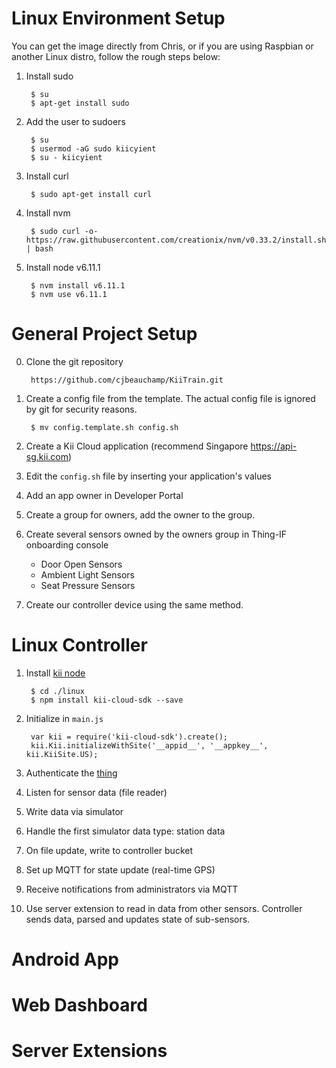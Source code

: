 # Linux Environment Setup
You can get the image directly from Chris, or if you are using Raspbian or another Linux distro, follow the rough steps below:

1. Install sudo

		$ su
		$ apt-get install sudo

2. Add the user to sudoers

		$ su 
		$ usermod -aG sudo kiicyient
		$ su - kiicyient

3. Install curl 

		$ sudo apt-get install curl

4. Install nvm

		$ sudo curl -o- https://raw.githubusercontent.com/creationix/nvm/v0.33.2/install.sh | bash

5. Install node v6.11.1

		$ nvm install v6.11.1
		$ nvm use v6.11.1


# General Project Setup

0. Clone the git repository

		https://github.com/cjbeauchamp/KiiTrain.git

1. Create a config file from the template. The actual config file is ignored by git for security reasons.

		$ mv config.template.sh config.sh

2. Create a Kii Cloud application (recommend Singapore https://api-sg.kii.com)

3. Edit the `config.sh` file by inserting your application's values

4. Add an app owner in Developer Portal

5. Create a group for owners, add the owner to the group.

6. Create several sensors owned by the owners group in Thing-IF onboarding console

	- Door Open Sensors
	- Ambient Light Sensors
	- Seat Pressure Sensors

7. Create our controller device using the same method.

# Linux Controller

1. Install [kii node](https://docs.kii.com/en/guides/cloudsdk/javascript/quickstart/install-nodejs/)

		$ cd ./linux
		$ npm install kii-cloud-sdk --save

2. Initialize in `main.js`

		var kii = require('kii-cloud-sdk').create();
		kii.Kii.initializeWithSite('__appid__', '__appkey__', kii.KiiSite.US);

3. Authenticate the [thing](https://docs.kii.com/en/guides/thingifsdk/thingsdk/thing-javascript)

4. Listen for sensor data (file reader)

5. Write data via simulator

6. Handle the first simulator data type: station data

7. On file update, write to controller bucket

8. Set up MQTT for state update (real-time GPS)

9. Receive notifications from administrators via MQTT

10. Use server extension to read in data from other sensors. Controller sends data, parsed and updates state of sub-sensors.

# Android App

# Web Dashboard

# Server Extensions
